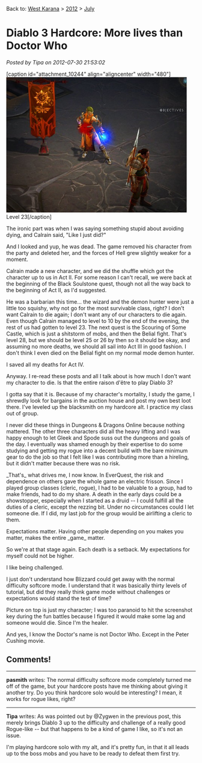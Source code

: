 Back to: [West Karana](/posts/westkarana.md) > [2012](/posts/2012/westkarana.md) > [July](./westkarana.md)
# Diablo 3 Hardcore: More lives than Doctor Who

*Posted by Tipa on 2012-07-30 21:53:02*

[caption id="attachment\_10244" align="aligncenter" width="480"][![](../../../uploads/2012/07/Diablo-III-2012-07-30-21-43-24-94-480x360.jpg "Level 23")](../../../uploads/2012/07/Diablo-III-2012-07-30-21-43-24-94.jpg) Level 23[/caption]

The ironic part was when I was saying something stupid about avoiding dying, and Calrain said, "Like I just did?"

And I looked and yup, he was dead. The game removed his character from the party and deleted her, and the forces of Hell grew slightly weaker for a moment.

Calrain made a new character, and we did the shuffle which got the character up to us in Act II. For some reason I can't recall, we were back at the beginning of the Black Soulstone quest, though not all the way back to the beginning of Act II, as I'd suggested.

He was a barbarian this time... the wizard and the demon hunter were just a little too squishy, why not go for the most survivable class, right? I don't want Calrain to die again; I don't want any of our characters to die again. Even though Calrain managed to level to 10 by the end of the evening, the rest of us had gotten to level 23. The next quest is the Scouring of Some Castle, which is just a shitstorm of mobs, and then the Belial fight. That's level 28, but we should be level 25 or 26 by then so it should be okay, and assuming no more deaths, we should all sail into Act III in good fashion. I don't think I even died on the Belial fight on my normal mode demon hunter.

I saved all my deaths for Act IV.

Anyway. I re-read these posts and all I talk about is how much I don't want my character to die. Is that the entire raison d'être to play Diablo 3?

I gotta say that it is. Because of my character's mortality, I study the game, I shrewdly look for bargains in the auction house and post my own best loot there. I've leveled up the blacksmith on my hardcore alt. I practice my class out of group. 

I never did these things in Dungeons & Dragons Online because nothing mattered. The other three characters did all the heavy lifting and I was happy enough to let Gleek and Spode suss out the dungeons and goals of the day. I eventually was shamed enough by their expertise to do some studying and getting my rogue into a decent build with the bare minimum gear to do the job so that I felt like I was contributing more than a hireling, but it didn't matter because there was no risk.

\_That's\_ what drives me, I now know. In EverQuest, the risk and dependence on others gave the whole game an electric frisson. Since I played group classes (cleric, rogue), I had to be valuable to a group, had to make friends, had to do my share. A death in the early days could be a showstopper, especially when I started as a druid -- I could fulfill all the duties of a cleric, except the rezzing bit. Under no circumstances could I let someone die. If I did, my last job for the group would be airlifting a cleric to them.

Expectations matter. Having other people depending on you makes you matter, makes the entire \_game\_ matter.

So we're at that stage again. Each death is a setback. My expectations for myself could not be higher. 

I like being challenged.

I just don't understand how Blizzard could get away with the normal difficulty softcore mode. I understand that it was basically thirty levels of tutorial, but did they really think game mode without challenges or expectations would stand the test of time?

Picture on top is just my character; I was too paranoid to hit the screenshot key during the fun battles because I figured it would make some lag and someone would die. Since I'm the healer.

And yes, I know the Doctor's name is not Doctor Who. Except in the Peter Cushing movie.
## Comments!

---

**pasmith** writes: The normal difficulty softcore mode completely turned me off of the game, but your hardcore posts have me thinking about giving it another try. Do you think hardcore solo would be interesting? I mean, it works for rogue likes, right?

---

**Tipa** writes: As was pointed out by @Zygwen in the previous post, this merely brings Diablo 3 up to the difficulty and challenge of a really good Rogue-like -- but that happens to be a kind of game I like, so it's not an issue.

I'm playing hardcore solo with my alt, and it's pretty fun, in that it all leads up to the boss mobs and you have to be ready to defeat them first try.

